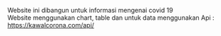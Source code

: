 Website ini dibangun untuk informasi mengenai covid 19 <br>
Website menggunakan chart, table dan untuk data menggunakan Api : https://kawalcorona.com/api/
